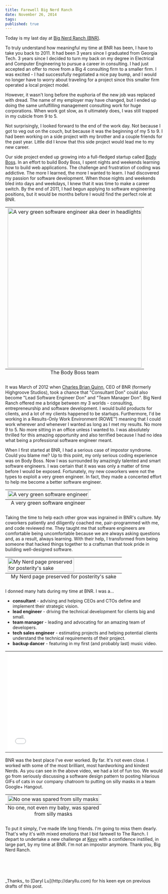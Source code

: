 ```yaml
---
title: Farewell Big Nerd Ranch
date: November 26, 2014
tags:
published: true
---
```


Today is my last day at [Big Nerd Ranch (BNR)](http://www.bignerdranch.com).

To truly understand how meaningful my time at BNR has been, I have to take you back to 2011. It had been 3 years since I graduated from Georgia Tech. 3 years since I decided to turn my back on my degree in Electrical and Computer Engineering to pursue a career in consulting. I had just accepted an offer to move from a Big 4 consulting firm to a smaller firm. I was excited - I had successfully negotiated a nice pay bump, and I would no longer have to worry about traveling for a project since this smaller firm operated a local project model.

However, it wasn't long before the euphoria of the new job was replaced with dread. The name of my employer may have changed, but I ended up doing the same unfulfilling management consulting work for huge corporations. When work got slow, as it ultimately does, I was still trapped in my cubicle from 9 to 5.

Not surprisingly, I looked forward to the end of the work day. Not because I got to veg out on the couch, but because it was the beginning of my 5 to 9. I had been working on a side project with my brother and a couple friends for the past year. Little did I know that this side project would lead me to my new career.

Our side project ended up growing into a full-fledged startup called [Body Boss](http://bodybossfitness.com). In an effort to build Body Boss, I spent nights and weekends learning how to build web applications. The challenge and frustration of coding was addictive. The more I learned, the more I wanted to learn. I had discovered my passion for software development. When those nights and weekends bled into days and weekdays, I knew that it was time to make a career switch. By the end of 2011, I had begun applying to software engineering positions, but it would be months before I would find the perfect role at BNR.

<table class="image">
<caption align="bottom">The Body Boss team</caption>
<tr><td><img src="//scontent-a-atl.xx.fbcdn.net/hphotos-frc3/v/t1.0-9/227040_10100391931348359_374835977_n.jpg?oh=a916feb27b59014954a83bad00bae2fe&oe=550974CC" height="509px" alt="A very green software engineer aka deer in headlights" style="width:100%;max-width:509px;"/></td></tr>
</table>

It was March of 2012 when [Charles Brian Quinn](http://seebq.com), CEO of BNR (formerly Highgroove Studios), took a chance that "Consultant Don" could also become "Lead Software Engineer Don" and "Team Manager Don". Big Nerd Ranch offered me a bridge between my 3 worlds - consulting, entrepreneurship and software development. I would build products for clients, and a lot of my clients happened to be startups. Furthermore, I'd be working in a Results-Only Work Environment (ROWE™) meaning that I could work wherever and whenever I wanted as long as I met my results. No more 9 to 5. No more sitting in an office unless I wanted to. I was absolutely thrilled for this amazing opportunity and also terrified because I had no idea what being a professional software engineer meant.

When I first started at BNR, I had a serious case of impostor syndrome. Could you blame me? Up to this point, my only serious coding experience was on Body Boss. Now I was surrounded by amazingly talented and smart software engineers. I was certain that it was was only a matter of time before I would be exposed. Fortunately, my new coworkers were not the types to exploit a very green engineer. In fact, they made a concerted effort to help me become a better software engineer.

<table class="image">
<caption align="bottom">A very green software engineer</caption>
<tr><td><img src="/blog/2014/11/26/farewell-bnr/don-web.jpg" alt="A very green software engineer" style="width:100%;max-width:300px;"/></td></tr>
</table>

Taking the time to help each other grow was ingrained in BNR's culture. My coworkers patiently and diligently coached me, pair-programmed with me, and code reviewed me. They taught me that software engineers are comfortable being uncomfortable because we are always asking questions and, as a result, always learning. With their help, I transformed from being someone that hacked things together to a craftsman that took pride in building well-designed software.

<table class="image">
<caption align="bottom">My Nerd page preserved for posterity's sake</caption>
<tr><td><a href="https://www.evernote.com/shard/s263/sh/9c1dd6e1-a7cc-4578-a671-10c1a9ecb398/82bca6be38d7049fd27bacf848885d3b/deep/0/Backend-Web-Team-Manager---Big-Nerd-Ranch.png"><img src="https://www.evernote.com/shard/s263/sh/9c1dd6e1-a7cc-4578-a671-10c1a9ecb398/82bca6be38d7049fd27bacf848885d3b/deep/0/Backend-Web-Team-Manager---Big-Nerd-Ranch.png" class="centered" alt="My Nerd page preserved for posterity's sake" style="width:77%;max-width:539px;"/></a></td></tr>
</table>

I donned many hats during my time at BNR. I was a...

  * __consultant__ - advising and helping CEOs and CTOs define and implement their strategic vision.
  * __lead engineer__ - driving the technical development for clients big and small.
  * __team manager__ - leading and advocating for an amazing team of developers.
  * __tech sales engineer__ - estimating projects and helping potential clients understand the technical requirements of their project.
  * __backup dancer__ - featuring in my first (and probably last) music video.

<table class="image">
<tr><td><iframe width="560" height="315" src="//www.youtube.com/embed/xk1VWhToP5w" frameborder="0" allowfullscreen></iframe></td></tr>
</table>
BNR was the best place I've ever worked. By far. It's not even close. I worked with some of the most brilliant, most hardworking and kindest Nerds. As you can see in the above video, we had a lot of fun too. We would go from seriously discussing a software design pattern to posting hilarious GIFs of cats in our company chatroom to putting on silly masks in a team Google+ Hangout.

<table class="image">
<caption align="bottom">No one, not even my baby, was spared from silly masks</caption>
<tr><td><img src="/blog/2014/11/26/farewell-bnr/baby-monocle.png" alt="No one was spared from silly masks" style="width:100%;max-width:676px;"/></td></tr>
</table>


To put it simply, I've made life long friends. I'm going to miss them dearly. That's why it's with mixed emotions that I bid farewell to The Ranch. I depart to undertake a new challenge at [Kevy](http://kevy.com) with a confidence instilled, in large part, by my time at BNR. I'm not an impostor anymore. Thank you, Big Nerd Ranch.






<br />
<br />
<br />
<br />
_Thanks_ to [Daryl Lu](http://daryllu.com) for his keen eye on previous drafts of this post.
